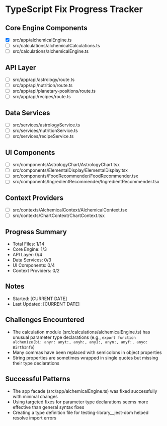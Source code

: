 # TypeScript Fix Progress Tracker

## Core Engine Components

- [x] src/app/alchemicalEngine.ts
- [ ] src/calculations/alchemicalCalculations.ts
- [ ] src/calculations/alchemicalEngine.ts

## API Layer

- [ ] src/app/api/astrology/route.ts
- [ ] src/app/api/nutrition/route.ts
- [ ] src/app/api/planetary-positions/route.ts
- [ ] src/app/api/recipes/route.ts

## Data Services

- [ ] src/services/astrologyService.ts
- [ ] src/services/nutritionService.ts
- [ ] src/services/recipeService.ts

## UI Components

- [ ] src/components/AstrologyChart/AstrologyChart.tsx
- [ ] src/components/ElementalDisplay/ElementalDisplay.tsx
- [ ] src/components/FoodRecommender/FoodRecommender.tsx
- [ ] src/components/IngredientRecommender/IngredientRecommender.tsx

## Context Providers

- [ ] src/contexts/AlchemicalContext/AlchemicalContext.tsx
- [ ] src/contexts/ChartContext/ChartContext.tsx

## Progress Summary

- Total Files: 1/14
- Core Engine: 1/3
- API Layer: 0/4
- Data Services: 0/3
- UI Components: 0/4
- Context Providers: 0/2

## Notes

- Started: [CURRENT DATE]
- Last Updated: [CURRENT DATE]

## Challenges Encountered

- The calculation module (src/calculations/alchemicalEngine.ts) has unusual parameter type declarations (e.g., `export function alchemize(bi: anyr: anyt:, anyh:, anyI:, anyn:, anyf:, anyo: BirthInfo`)
- Many commas have been replaced with semicolons in object properties
- String properties are sometimes wrapped in single quotes but missing their type declarations

## Successful Patterns

- The app facade (src/app/alchemicalEngine.ts) was fixed successfully with minimal changes
- Using targeted fixes for parameter type declarations seems more effective than general syntax fixes
- Creating a type definition file for testing-library__jest-dom helped resolve import errors